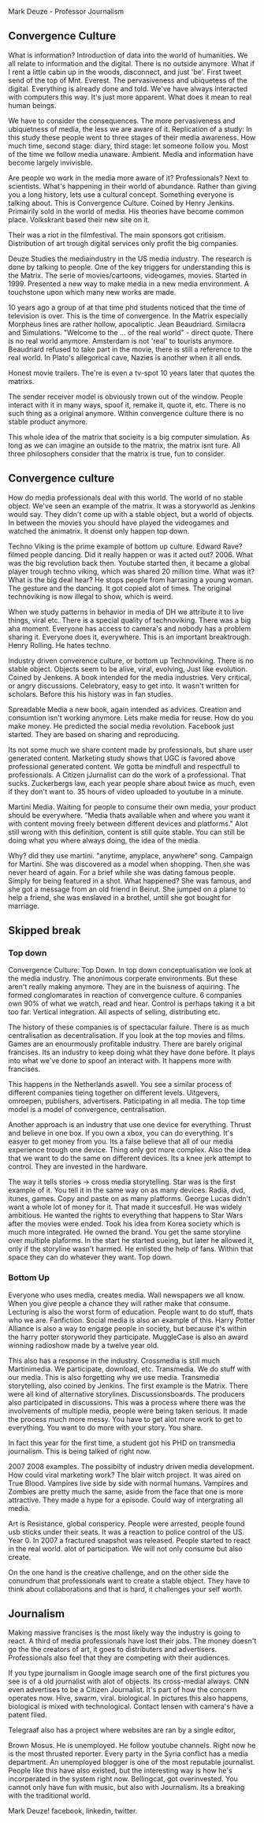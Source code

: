 Mark Deuze - Professor Journalism



## Convergence Culture

What is information? Introduction of data into the world of humanities. We all relate to information and the digital. There is no outside anymore. What if I rent a little cabin up in the woods, disconnect, and just 'be'. First tweet send of the top of  Mnt. Everest. The pervasiveness and ubiquetess of the digital. Everything is already done and told. We've have always interacted with computers this way. It's just more apparent. What does it mean to real human beings. 

We have to consider the consequences. The more pervasiveness and ubiquetness of media, the less we are aware of it. Replication of a study: In this study these people went to three stages of their media awareness. How much time, second stage: diary, third stage: let someone follow you. Most of the time we follow media unaware. Ambient. Media and information have become largely invivisble. 

Are people wo work in the media more aware of it? Professionals? Next to scientists. What's happening in their world of abundance. Rather than giving you a long history, lets use a cultural concept. Something everyone is talking about. This is Convergence Culture. Coined by Henry Jenkins. Primairily sold in the world of media. His theories have become common place. Volkskrant based their new site on it. 

Their was a riot in the filmfestival. The main sponsors got critisism. Distribution of art trough digital services only profit the big companies. 

Deuze Studies the mediaindustry in the US media industry. The research is done by talking to people. One of the key triggers for understanding this is the Matrix. The serie of movies/cartoons, videogames, movies. Started in 1999. Presented a new way to make media in a new media environment. A touchstone upon which many new works are made.

10 years ago a group of at that time phd students noticed that the time of television is over. This is the time of convergence.  In the Matrix especially Morpheus lines are rather hollow, apocaliptic. Jean Beaudriard. Similacra and Simulations. "Welcome to the ... of the real world" - direct quote. There is no real world anymore. Amsterdam is not 'real' to tourists anymore. Beaudriard refused to take part in the movie, there is still a reference to the real world. In Plato's allegorical cave, Nazies is another when it all ends.

Honest movie trailers.
The're is even a tv-spot 10 years later that quotes the matrixs. 

The sender receiver model is obviously trown out of the window. People interact with it in many ways, spoof it, remake it, quote it, etc. There is no such thing as a original anymore. Within convergence culture there is no stable product anymore.

This whole idea of the matrix that socieity is a big computer simulation. As long as we can imagine an outside to the matrix, the matrix isnt ture. All three philosophers consider that the matrix is true, fun to consider. 

## Convergence culture

How do media professionals deal with this world. The world of no stable object. We've seen an example of the matrix. It was a storyworld as Jenkins would say. They didn't come up with a stable object, but a world of objects. In between the movies you should have played the videogames and watched the animatrix. It doenst only happen top down. 

Techno Viking is the prime example of bottom up culture. Edward Rave? filmed people dancing. Did it really happen or was it acted out? 2006. What was the big revolution back then. Youtube started then, it became a global player trough techno viking, which was shared 20 million time. What was it? What is the big deal hear? He stops people from harrasing a young woman. The gesture and the dancing. It got copied alot of times. The original technoviking is now illegal to show, which is weird. 

When we study patterns in behavior in media of DH we attribute it to live things, viral etc. There is a special quality of technoviking. There was a big aha moment. Everyone has access to camera's and nobody has a problem sharing it. Everyone does it, everywhere. This is an important breaktrough. Henry Rolling. He hates techno.

Industry driven converence culture, or bottom up Technoviking. There is no stable object. Objects seem to be alive, viral, evolving, Just like evolution. Coined by Jenkens. A book intended for the media industries. Very critical, or angry discussions. Celebratory, easy to get into. It wasn't written for scholars. Before this his history was in fan studies. 

Spreadable Media a new book, again intended as advices. Creation and consumtion isn't working anymore. Lets make media for reuse. How do you make money. He predicted the social media revolution.  Facebook just started. They are based on sharing and reproducing.

Its not some much we share content made by professionals, but share user generated content. Marketing study shows that UGC is favored above professional generated content. We gotta be mindfull and respectfull to professionals. A Citizen jJurnalist can do the work of a professional. That sucks. Zuckerbergs law, each year people share about twice as much, even if they don't want to. 35 hours of video uploaded to youtube in a minute. 

Martini Media. Waiting for people to consume their own media, your product should be everywhere. "Media thats available when and where you want it with content moving freely between different devices and platforms." Alot still wrong with this definition, content is still quite stable. You can still be doing what you where always doing, the idea of the media. 

Why? did they use martini. "anytime, anyplace, anywhere" song. Campaign for Martini. She was discovered as a model when shopping. Then she was never heard of again. For a brief while she was dating famous people. Simply for being featured in a shot. What happened?  She was famous, and she got a message from an old friend in Beirut. She jumped on a plane to help a friend, she was enslaved in a brothel, untill she got bought for marriage.

## Skipped break

### Top down

Convergence Culture: Top Down. In top down conceptualisation we look at the media industry. The anonimous corperate environments. But these aren't really making anymore. They are in the buisness of aquiring. The formed conglomarates in reaction of convergence culture. 6 companies own 90% of what we watch, read and hear. Control is perhaps taking it a bit too far. Vertical integration. All aspects of selling, distributing etc. 

The history of these companies is of spectacular failure. There is as much centralisation as decentralisation. If you look at the top movies and films. Games are an enourmously profitable industry. There are barely original francises. Its an industry to keep doing what they have done before. It plays into what we've done to spoof an interact with. It happens more with francises. 

This happens in the Netherlands aswell. You see a similar process of different companies tieing together on different levels. Uitgevers, omroepen, publishers, advertisers. Paticipating in all media. The top time model is a model of convergence, centralisation. 

Another approach is an industry that use one device for everything. Thrust and believe in one box. If you own a xbox, you can do everything. It's easyer to get money from you. Its a false believe that all of our media experience trough one device. Thing only got more complex. Also the idea that we want to do the same on different devices. Its a knee jerk attempt to control. They are invested in the hardware. 

The way it tells stories -> cross media storytelling. Star was is the first example of it. You tell it in the same way on as many devices. Radia, dvd, itunes, games. Copy and paste on as many platforms. George Lucas didn't want a whole lot of money for it. That made it succesfull. He was widely ambitious. He wanted the rights to everything that happens to Star Wars after the movies were ended. Took his idea from Korea society which is much more integrated. He owned the brand. You get the same storyline over multiple plaforms. In the start he started sueing, but later he allowed it, only if the storyline wasn't harmed. He enlisted the help of fans. Within that space they can do whatever they want.  Top down.

### Bottom Up

Everyone who uses media, creates media. Wall newspapers we all know. When you give people a chance they will rather make that consume. Lecturing is also the worst form of education. People want to do stuff, thats who we are. Fanfiction. Social media is also an example of this. Harry Potter Alliance is also a way to engage people in society, but because it's within the harry potter storyworld they participate. MuggleCase is also an award winning radioshow made by a twelve year old. 

This also has a response in the industry. Crossmedia is still much Martinimedia. We participate, download, etc. Transmedia. We do stuff with our media. This is also forgetting why we use media. Transmedia storytelling, also coined by Jenkins. The first example is the Matrix. There were all kind of alternative storylines. Discussionsboards. The producers also participated in discussions. This was a process where there was the involvements of multiple media, people were being taken serious. It made the process much more messy. You have to get alot more work to get to everything. You want to do more with your story. You share.

In fact this year for the first time, a student got his PHD on transmedia journalism. This is being talked of right now. 

2007 2008 examples. The possibilty of industry driven media development. How could viral marketing work? The blair witch project. It was aired on True Blood. Vampires live side by side with normal humans. Vampires and Zombies are pretty much the same, aside from the face that one is more attractive. They made a hype for a episode. Could way of intergrating all media.

Art is Resistance, global conspericy. People were arrested, people found usb sticks under their seats. It was a reaction to police control of the US. Year 0. In 2007 a fractured snapshot was released. People started to react in the real world. alot of  participation. We will not only consume but also create. 

On the one hand is the creative challenge, and on the other side the conundrum that professionals want to create a stable object.  They have to think about collaborations and that is hard, it challenges your self worth.

## Journalism

Making massive francises is the most likely way the industry is going to react. A third of media professionals have lost their jobs. The money doesn't go the the creators of art, it goes to distributers and advertisers. Professionals also feel that they are competing with their audiences. 

If you type journalism in Google image search one of the first pictures you see is of a old journalist with alot of objects. Its cross-medial always. CNN even advertises to be a Citizen Journalist. It's part of how the concern operates now. Hive, swarm, viral. biological. In pictures this also happens, biological is mixed with technological. Contact lensen with camera's have a patent filed.

Telegraaf also has a project where websites are ran by a single editor, 

Brown Mosus. He is unemployed. He follow youtube channels. Right now he is the most thrusted reporter. Every party in the Syria conflict has a media department. An unemployed blogger is one of the most reputable journalist. People like this have also existed, but the interesting way is how he's incorperated in the system right now. Bellingcat, got overinvested. You cannot only have fun with music, but also with Journalism. Its a breaking with the traditional world.

Mark Deuze!  facebook, linkedin, twitter. 